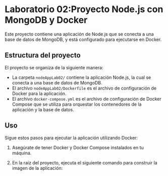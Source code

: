 # Laboratorio 02:Proyecto Node.js con MongoDB y Docker

Este proyecto contiene una aplicación de Node.js que se conecta a una base de datos de MongoDB, y está configurado para ejecutarse en Docker.

## Estructura del proyecto

El proyecto se organiza de la siguiente manera:

- La carpeta `nodeAppLab02/` contiene la aplicación Node.js, la cual se conecta a una base de datos de MongoDB.
- El archivo `nodeAppLab02/Dockerfile` es el archivo de configuración de Docker para la aplicación.
- El archivo `docker-compose.yml` es el archivo de configuración de Docker Compose que se utiliza para orquestar los contenedores de la aplicación y la base de datos.

## Uso

Sigue estos pasos para ejecutar la aplicación utilizando Docker:

1. Asegúrate de tener Docker y Docker Compose instalados en tu máquina.

2. En la raíz del proyecto, ejecuta el siguiente comando para construir la imagen de la aplicación:

